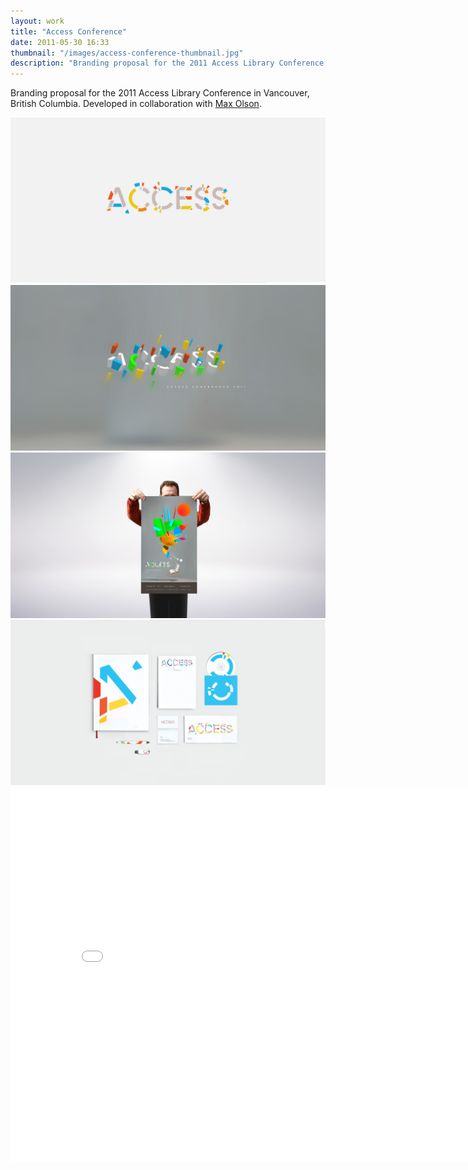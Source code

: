 ```yaml
---
layout: work
title: "Access Conference"
date: 2011-05-30 16:33
thumbnail: "/images/access-conference-thumbnail.jpg"
description: "Branding proposal for the 2011 Access Library Conference in Vancouver, British Columbia. Developed in collaboration with Max Olson."
---
```


Branding proposal for the 2011 Access Library Conference in Vancouver, British Columbia. Developed in collaboration with [Max Olson](http://maxolson.ca/?portfolio=access).

<img src="/images/01-access-conference.jpg" alt="Access Conference Wordmark" />
<img src="/images/02-access-conference.jpg" alt="Access Conference 3D mark" />
<img src="/images/03-access-conference.jpg" alt="Access Conference Poster" />
<img src="/images/04-access-conference.jpg" alt="Access Conference Stationery." />

<div class="container">
    <div class="vendor">
		<iframe src="//player.vimeo.com/video/38350867?title=0&amp;byline=0&amp;portrait=0&amp;color=ffffff" width="828" height="600" frameborder="0"> </iframe>
	</div>
</div>